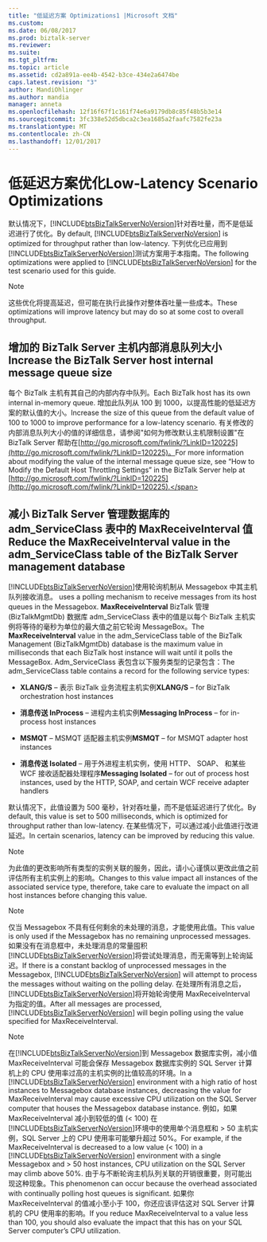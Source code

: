 ```yaml
---
title: "低延迟方案 Optimizations1 |Microsoft 文档"
ms.custom: 
ms.date: 06/08/2017
ms.prod: biztalk-server
ms.reviewer: 
ms.suite: 
ms.tgt_pltfrm: 
ms.topic: article
ms.assetid: cd2a891a-ee4b-4542-b3ce-434e2a6474be
caps.latest.revision: "3"
author: MandiOhlinger
ms.author: mandia
manager: anneta
ms.openlocfilehash: 12f16f67f1c161f74e6a9179db8c85f48b5b3e14
ms.sourcegitcommit: 3fc338e52d5dbca2c3ea1685a2faafc7582fe23a
ms.translationtype: MT
ms.contentlocale: zh-CN
ms.lasthandoff: 12/01/2017
---
```

# <a name="low-latency-scenario-optimizations"></a><span data-ttu-id="b2900-102">低延迟方案优化</span><span class="sxs-lookup"><span data-stu-id="b2900-102">Low-Latency Scenario Optimizations</span></span>
<span data-ttu-id="b2900-103">默认情况下，[!INCLUDE[btsBizTalkServerNoVersion](../includes/btsbiztalkservernoversion-md.md)]针对吞吐量，而不是低延迟进行了优化。</span><span class="sxs-lookup"><span data-stu-id="b2900-103">By default, [!INCLUDE[btsBizTalkServerNoVersion](../includes/btsbiztalkservernoversion-md.md)] is optimized for throughput rather than low-latency.</span></span> <span data-ttu-id="b2900-104">下列优化已应用到[!INCLUDE[btsBizTalkServerNoVersion](../includes/btsbiztalkservernoversion-md.md)]测试方案用于本指南。</span><span class="sxs-lookup"><span data-stu-id="b2900-104">The following optimizations were applied to [!INCLUDE[btsBizTalkServerNoVersion](../includes/btsbiztalkservernoversion-md.md)] for the test scenario used for this guide.</span></span>  
  
> [!NOTE]  
>  <span data-ttu-id="b2900-105">这些优化将提高延迟，但可能在执行此操作对整体吞吐量一些成本。</span><span class="sxs-lookup"><span data-stu-id="b2900-105">These optimizations will improve latency but may do so at some cost to overall throughput.</span></span>  
  
## <a name="increase-the-biztalk-server-host-internal-message-queue-size"></a><span data-ttu-id="b2900-106">增加的 BizTalk Server 主机内部消息队列大小</span><span class="sxs-lookup"><span data-stu-id="b2900-106">Increase the BizTalk Server host internal message queue size</span></span>  
 <span data-ttu-id="b2900-107">每个 BizTalk 主机有其自己的内部内存中队列。</span><span class="sxs-lookup"><span data-stu-id="b2900-107">Each BizTalk host has its own internal in-memory queue.</span></span> <span data-ttu-id="b2900-108">增加此队列从 100 到 1000，以提高性能的低延迟方案的默认值的大小。</span><span class="sxs-lookup"><span data-stu-id="b2900-108">Increase the size of this queue from the default value of 100 to 1000 to improve performance for a low-latency scenario.</span></span> <span data-ttu-id="b2900-109">有关修改的内部消息队列大小的值的详细信息，请参阅"如何为修改默认主机限制设置"在 BizTalk Server 帮助在[http://go.microsoft.com/fwlink/?LinkID=120225](http://go.microsoft.com/fwlink/?LinkID=120225)。</span><span class="sxs-lookup"><span data-stu-id="b2900-109">For more information about modifying the value of the internal message queue size, see “How to Modify the Default Host Throttling Settings” in the BizTalk Server help at [http://go.microsoft.com/fwlink/?LinkID=120225](http://go.microsoft.com/fwlink/?LinkID=120225).</span></span>  
  
## <a name="reduce-the-maxreceiveinterval-value-in-the-admserviceclass-table-of-the-biztalk-server-management-database"></a><span data-ttu-id="b2900-110">减小 BizTalk Server 管理数据库的 adm_ServiceClass 表中的 MaxReceiveInterval 值</span><span class="sxs-lookup"><span data-stu-id="b2900-110">Reduce the MaxReceiveInterval value in the adm_ServiceClass table of the BizTalk Server management database</span></span>  
 [!INCLUDE[btsBizTalkServerNoVersion](../includes/btsbiztalkservernoversion-md.md)]<span data-ttu-id="b2900-111">使用轮询机制从 Messagebox 中其主机队列接收消息。</span><span class="sxs-lookup"><span data-stu-id="b2900-111"> uses a polling mechanism to receive messages from its host queues in the Messagebox.</span></span> <span data-ttu-id="b2900-112">**MaxReceiveInterval** BizTalk 管理 (BizTalkMgmtDb) 数据库 adm_ServiceClass 表中的值是以每个 BizTalk 主机实例将等待的毫秒为单位的最大值之前它轮询 MessageBox。</span><span class="sxs-lookup"><span data-stu-id="b2900-112">The **MaxReceiveInterval** value in the adm_ServiceClass table of the BizTalk Management (BizTalkMgmtDb) database is the maximum value in milliseconds that each BizTalk host instance will wait until it polls the MessageBox.</span></span> <span data-ttu-id="b2900-113">Adm_ServiceClass 表包含以下服务类型的记录包含：</span><span class="sxs-lookup"><span data-stu-id="b2900-113">The adm_ServiceClass table contains a record for the following service types:</span></span>  
  
-   <span data-ttu-id="b2900-114">**XLANG/S** – 表示 BizTalk 业务流程主机实例</span><span class="sxs-lookup"><span data-stu-id="b2900-114">**XLANG/S** – for BizTalk orchestration host instances</span></span>  
  
-   <span data-ttu-id="b2900-115">**消息传送 InProcess** – 进程内主机实例</span><span class="sxs-lookup"><span data-stu-id="b2900-115">**Messaging InProcess** – for in-process host instances</span></span>  
  
-   <span data-ttu-id="b2900-116">**MSMQT** – MSMQT 适配器主机实例</span><span class="sxs-lookup"><span data-stu-id="b2900-116">**MSMQT** – for MSMQT adapter host instances</span></span>  
  
-   <span data-ttu-id="b2900-117">**消息传送 Isolated** – 用于外进程主机实例，使用 HTTP、 SOAP、 和某些 WCF 接收适配器处理程序</span><span class="sxs-lookup"><span data-stu-id="b2900-117">**Messaging Isolated** – for out of process host instances, used by the HTTP, SOAP, and certain WCF receive adapter handlers</span></span>  
  
 <span data-ttu-id="b2900-118">默认情况下，此值设置为 500 毫秒，针对吞吐量，而不是低延迟进行了优化。</span><span class="sxs-lookup"><span data-stu-id="b2900-118">By default, this value is set to 500 milliseconds, which is optimized for throughput rather than low-latency.</span></span> <span data-ttu-id="b2900-119">在某些情况下，可以通过减小此值进行改进延迟。</span><span class="sxs-lookup"><span data-stu-id="b2900-119">In certain scenarios, latency can be improved by reducing this value.</span></span>  
  
> [!NOTE]  
>  <span data-ttu-id="b2900-120">为此值的更改影响所有类型的实例关联的服务，因此，请小心谨慎以更改此值之前评估所有主机实例上的影响。</span><span class="sxs-lookup"><span data-stu-id="b2900-120">Changes to this value impact all instances of the associated service type, therefore, take care to evaluate the impact on all host instances before changing this value.</span></span>  
  
> [!NOTE]  
>  <span data-ttu-id="b2900-121">仅当 Messagebox 不具有任何剩余的未处理的消息，才能使用此值。</span><span class="sxs-lookup"><span data-stu-id="b2900-121">This value is only used if the Messagebox has no remaining unprocessed messages.</span></span> <span data-ttu-id="b2900-122">如果没有在消息框中，未处理消息的常量囤积[!INCLUDE[btsBizTalkServerNoVersion](../includes/btsbiztalkservernoversion-md.md)]将尝试处理消息，而无需等到上轮询延迟。</span><span class="sxs-lookup"><span data-stu-id="b2900-122">If there is a constant backlog of unprocessed messages in the Messagebox, [!INCLUDE[btsBizTalkServerNoVersion](../includes/btsbiztalkservernoversion-md.md)] will attempt to process the messages without waiting on the polling delay.</span></span> <span data-ttu-id="b2900-123">在处理所有消息之后，[!INCLUDE[btsBizTalkServerNoVersion](../includes/btsbiztalkservernoversion-md.md)]将开始轮询使用 MaxReceiveInterval 为指定的值。</span><span class="sxs-lookup"><span data-stu-id="b2900-123">After all messages are processed, [!INCLUDE[btsBizTalkServerNoVersion](../includes/btsbiztalkservernoversion-md.md)] will begin polling using the value specified for MaxReceiveInterval.</span></span>  
  
> [!NOTE]  
>  <span data-ttu-id="b2900-124">在[!INCLUDE[btsBizTalkServerNoVersion](../includes/btsbiztalkservernoversion-md.md)]到 Messagebox 数据库实例，减小值 MaxReceiveInterval 可能会保存 Messagebox 数据库实例的 SQL Server 计算机上的 CPU 使用率过高的主机实例的比值较高的环境。</span><span class="sxs-lookup"><span data-stu-id="b2900-124">In a [!INCLUDE[btsBizTalkServerNoVersion](../includes/btsbiztalkservernoversion-md.md)] environment with a high ratio of host instances to Messagebox database instances, decreasing the value for MaxReceiveInterval may cause excessive CPU utilization on the SQL Server computer that houses the Messagebox database instance.</span></span> <span data-ttu-id="b2900-125">例如，如果 MaxReceiveInterval 减小到较低的值 (\< 100) 在[!INCLUDE[btsBizTalkServerNoVersion](../includes/btsbiztalkservernoversion-md.md)]环境中的使用单个消息框和 > 50 主机实例，SQL Server 上的 CPU 使用率可能攀升超过 50%。</span><span class="sxs-lookup"><span data-stu-id="b2900-125">For example, if the MaxReceiveInterval is decreased to a low value (\< 100) in a [!INCLUDE[btsBizTalkServerNoVersion](../includes/btsbiztalkservernoversion-md.md)] environment with a single Messagebox and > 50 host instances, CPU utilization on the SQL Server may climb above 50%.</span></span> <span data-ttu-id="b2900-126">由于与不断轮询主机队列关联的开销很重要，则可能出现这种现象。</span><span class="sxs-lookup"><span data-stu-id="b2900-126">This phenomenon can occur because the overhead associated with continually polling host queues is significant.</span></span> <span data-ttu-id="b2900-127">如果你 MaxReceiveInterval 的值减小至小于 100，你还应该评估这对 SQL Server 计算机的 CPU 使用率的影响。</span><span class="sxs-lookup"><span data-stu-id="b2900-127">If you reduce MaxReceiveInterval to a value less than 100, you should also evaluate the impact that this has on your SQL Server computer’s CPU utilization.</span></span>